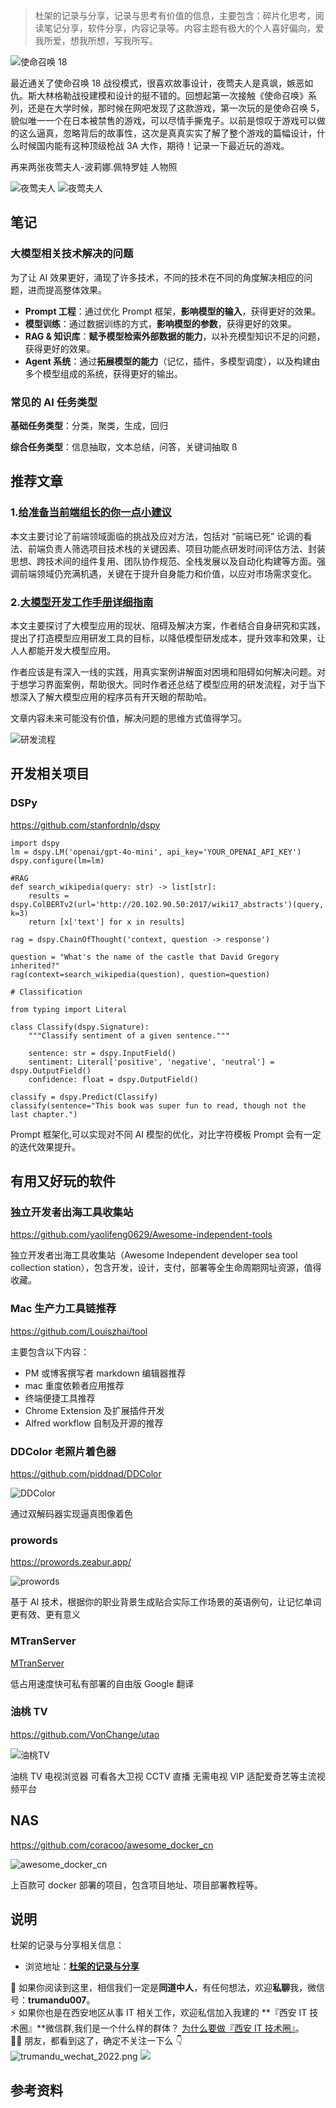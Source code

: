 > 杜架的记录与分享，记录与思考有价值的信息，主要包含：碎片化思考，阅读笔记分享，软件分享，内容记录等。内容主题有极大的个人喜好偏向，爱我所爱，想我所想，写我所写。

![使命召唤 18](https://static.trumandu.top/yank-note-picgo-img-20250307211703.jpg)

最近通关了使命召唤 18 战役模式，很喜欢故事设计，夜莺夫人是真飒，嫉恶如仇。斯大林格勒战役建模和设计的挺不错的。回想起第一次接触《使命召唤》系列，还是在大学时候，那时候在网吧发现了这款游戏，第一次玩的是使命召唤 5，貌似唯一一个在日本被禁售的游戏，可以尽情手撕鬼子。以前是惊叹于游戏可以做的这么逼真，忽略背后的故事性，这次是真真实实了解了整个游戏的篇幅设计，什么时候国内能有这种顶级枪战 3A 大作，期待！记录一下最近玩的游戏。

再来两张夜莺夫人-波莉娜.佩特罗娃 人物照

![夜莺夫人](https://static.trumandu.top/yank-note-picgo-img-20250307212752.png)
![夜莺夫人](https://static.trumandu.top/yank-note-picgo-img-20250307213443.png)

## 笔记

### 大模型相关技术解决的问题

为了让 AI 效果更好，涌现了许多技术，不同的技术在不同的角度解决相应的问题，进而提高整体效果。

-   **Prompt 工程**：通过优化 Prompt 框架，**影响模型的输入**，获得更好的效果。
-   **模型训练**：通过数据训练的方式，**影响模型的参数**，获得更好的效果。
-   **RAG & 知识库**：**赋予模型检索外部数据的能力**，以补充模型知识不足的问题，获得更好的效果。
-   **Agent 系统**：通过**拓展模型的能力**（记忆，插件，多模型调度），以及构建由多个模型组成的系统，获得更好的输出。

### 常见的 AI 任务类型

**基础任务类型**：分类，聚类，生成，回归

**综合任务类型**：信息抽取，文本总结，问答，关键词抽取
ß

## 推荐文章

### 1.[给准备当前端组长的你一点小建议](https://juejin.cn/post/7472573150003167243)

本文主要讨论了前端领域面临的挑战及应对方法，包括对 “前端已死” 论调的看法、前端负责人筛选项目技术栈的关键因素、项目功能点研发时间评估方法、封装思想、跨技术间的组件复用、团队协作规范、全栈发展以及自动化构建等方面。强调前端领域仍充满机遇，关键在于提升自身能力和价值，以应对市场需求变化。

### 2.[大模型开发工作手册详细指南](https://mp.weixin.qq.com/s/2epsTaup1mvmtGT1MJXg4g)

本文主要探讨了大模型应用的现状、阻碍及解决方案，作者结合自身研究和实践，提出了打造模型应用研发工具的目标，以降低模型研发成本，提升效率和效果，让人人都能开发大模型应用。

作者应该是有深入一线的实践，用真实案例讲解面对困境和阻碍如何解决问题。对于想学习界面案例，帮助很大。同时作者还总结了模型应用的研发流程，对于当下想深入了解大模型应用的程序员有开天眼的帮助哈。

文章内容未来可能没有价值，解决问题的思维方式值得学习。

![研发流程](https://static.trumandu.top/yank-note-picgo-img-20250307111431.png)

## 开发相关项目

### DSPy

https://github.com/stanfordnlp/dspy

```
import dspy
lm = dspy.LM('openai/gpt-4o-mini', api_key='YOUR_OPENAI_API_KEY')
dspy.configure(lm=lm)

#RAG
def search_wikipedia(query: str) -> list[str]:
    results = dspy.ColBERTv2(url='http://20.102.90.50:2017/wiki17_abstracts')(query, k=3)
    return [x['text'] for x in results]

rag = dspy.ChainOfThought('context, question -> response')

question = "What's the name of the castle that David Gregory inherited?"
rag(context=search_wikipedia(question), question=question)

# Classification

from typing import Literal

class Classify(dspy.Signature):
    """Classify sentiment of a given sentence."""

    sentence: str = dspy.InputField()
    sentiment: Literal['positive', 'negative', 'neutral'] = dspy.OutputField()
    confidence: float = dspy.OutputField()

classify = dspy.Predict(Classify)
classify(sentence="This book was super fun to read, though not the last chapter.")

```

Prompt 框架化,可以实现对不同 AI 模型的优化，对比字符模板 Prompt 会有一定的迭代效果提升。

## 有用又好玩的软件

### 独立开发者出海工具收集站

https://github.com/yaolifeng0629/Awesome-independent-tools

独立开发者出海工具收集站（Awesome Independent developer sea tool collection station），包含开发，设计，支付，部署等全生命周期网址资源，值得收藏。

### Mac 生产力工具链推荐

https://github.com/Louiszhai/tool

主要包含以下内容：

-   PM 或博客撰写者 markdown 编辑器推荐
-   mac 重度依赖者应用推荐
-   终端便捷工具推荐
-   Chrome Extension 及扩展插件开发
-   Alfred workflow 自制及开源的推荐

### DDColor 老照片着色器

https://github.com/piddnad/DDColor

![DDColor](https://static.trumandu.top/yank-note-picgo-img-20250305132401.png)

通过双解码器实现逼真图像着色

### prowords

https://prowords.zeabur.app/

![prowords](https://static.trumandu.top/yank-note-picgo-img-20250307102010.png)

基于 AI 技术，根据你的职业背景生成贴合实际工作场景的英语例句，让记忆单词更有效、更有意义

### MTranServer

[MTranServer](https://github.com/xxnuo/MTranServer)

低占用速度快可私有部署的自由版 Google 翻译

### 油桃 TV

https://github.com/VonChange/utao

![油桃TV](https://static.trumandu.top/yank-note-picgo-img-20250307214451.png)

油桃 TV 电视浏览器 可看各大卫视 CCTV 直播 无需电视 VIP 适配爱奇艺等主流视频平台

## NAS

https://github.com/coracoo/awesome_docker_cn

![awesome_docker_cn](https://static.trumandu.top/yank-note-picgo-img-20250307102158.png)

上百款可 docker 部署的项目，包含项目地址、项目部署教程等。

## 说明

杜架的记录与分享相关信息：

-   浏览地址：[**杜架的记录与分享**](http://blog.trumandu.top/categories/杜架的记录与分享/)

🙌 如果你阅读到这里，相信我们一定是**同道中人**，有任何想法，欢迎**私聊**我，微信号：**trumandu007**。<br />⚡️ 如果你也是在西安地区从事 IT 相关工作，欢迎私信加入我建的 **『西安 IT 技术圈』**微信群,我们是一个什么样的群体？ [为什么要做『西安 IT 技术圈』](https://mp.weixin.qq.com/s?__biz=MzI4NTMwNTQ5Mg==&mid=2247483684&idx=1&sn=4c1f96c16463601a7e220a06649f4cd3)。<br />👬🏻 朋友，都看到这了，确定不关注一下么 👇<br />
![trumandu_wechat_2022.png](https://static.trumandu.top/trumandu_wechat_2022.png)
![](https://static.trumandu.top/view_good_share.gif)

## 参考资料
